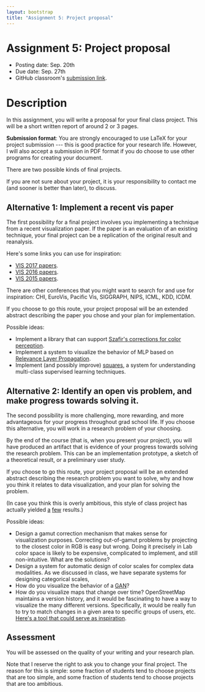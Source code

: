 ```yaml
---
layout: bootstrap
title: "Assignment 5: Project proposal"
---
```


# Assignment 5: Project proposal

- Posting date: Sep. 20th
- Due date: Sep. 27th
- GitHub classroom's [submission link](https://classroom.github.com/a/cT7VXwEq).

# Description

In this assignment, you will write a proposal for your final class
project. This will be a short written report of around 2 or 3 pages.

**Submission format**: You are strongly encouraged to use LaTeX for
your project submission --- this is good practice for your research
life. However, I will also accept a submission in PDF format if you do
choose to use other programs for creating your document.

There are two possible kinds of final projects.

If you are not sure about your project, it is your responsibility to
contact me (and sooner is better than later), to discuss.


## Alternative 1: Implement a recent vis paper

The first possibility for a final project involves you implementing a
technique from a recent visualization paper. If the paper is an
evaluation of an existing technique, your final project can be a
replication of the original result and reanalysis.

Here's some links you can use for inspiration:

* [VIS 2017 papers](http://ieeevis.org/year/2017/info/papers).
* [VIS 2016 papers](http://ieeevis.org/year/2016/info/overview-amp-topics/papers).
* [VIS 2015 papers](http://ieeevis.org/year/2015/info/overview-amp-topics/papers).

There are other conferences that you might want to search for and use
for inspiration: CHI, EuroVis, Pacific Vis, SIGGRAPH, NIPS, ICML, KDD,
ICDM.

If you choose to go this route, your project proposal will be an
extended abstract describing the paper you chose and your plan for implementation.

Possible ideas:

* Implement a library that can support [Szafir's corrections for color perception](cmci.colorado.edu/visualab/papers/colordiff_vis2017.pdf).
* Implement a system to visualize the behavior of MLP based on [Relevance Layer Propagation](http://journals.plos.org/plosone/article?id=10.1371/journal.pone.0130140).
* Implement (and possibly improve) [squares](http://ieeexplore.ieee.org/abstract/document/7539404/), a system for understanding multi-class supervised learning techniques.

## Alternative 2: Identify an open vis problem, and make progress towards solving it.

The second possibility is more challenging, more rewarding, and more
advantageous for your progress throughout grad school life. If you
choose this alternative, you will work in a research problem of your
choosing.

By the end of the course (that is, when you present your project), you
will have produced an artifact that is evidence of your progress
towards solving the research problem. This can be an implementation
prototype, a sketch of a theoretical result, or a preliminary user
study.

If you choose to go this route, your project proposal will be an
extended abstract describing the research problem you want to solve, why and
how you think it relates to data visualization, and your plan for
solving the problem.

(In case you think this is overly ambitious, this style of class
project has actually yielded
[a](https://cscheid.net/2016/09/12/hashedcubes-simple-low-memory-real-time-visual-exploration-of-big-data.html)
[few](https://cscheid.net/2016/09/12/gaussian-cubes-real-time-modeling-for-visual-exploration-of-large-multidimensional-datasets.html)
results.)

Possible ideas:

* Design a gamut correction mechanism that makes sense for
  visualization purposes. Correcting out-of-gamut problems by
  projecting to the closest color in RGB is easy but wrong. Doing it
  precisely in Lab color space is likely to be expensive, complicated
  to implement, and still non-intuitive. What are the solutions?
* Design a system for automatic design of color scales for complex
  data modalities. As we discussed in class, we have separate systems
  for designing categorical scales,
* How do you visualize the behavior of a
  [GAN](https://arxiv.org/abs/1406.2661)?
* How do you visualize maps that change over time? OpenStreetMap
  maintains a version history, and it would be fascinating to have a
  way to visualize the many different versions. Specifically, it would
  be really fun to try to match changes in a given area to specific
  groups of users,
  etc. [Here's a tool that could serve as inspiration](http://wiki.openstreetmap.org/wiki/OSM_History_Viewer).

## Assessment

You will be assessed on the quality of your writing and your research
plan.

Note that I reserve the right to ask you to change your final
project. The reason for this is simple: some fraction of students tend
to choose projects that are too simple, and some fraction of students
tend to choose projects that are too ambitious.
